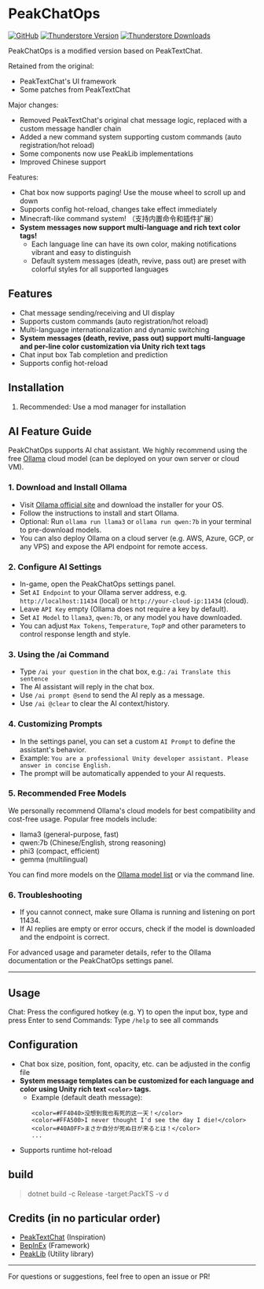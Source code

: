 # PeakChatOps
[![GitHub](https://img.shields.io/badge/GitHub-PeakChatOps-LIghtJUNction?style=for-the-badge&logo=GitHub)](https://github.com/LIghtJUNction/PeakMods)
[![Thunderstore Version](https://img.shields.io/thunderstore/v/LIghtPeak/PeakChatOps?style=for-the-badge&logo=thunderstore&logoColor=white)](https://new.thunderstore.io/c/peak/p/LIghtPeak/PeakChatOps/)
[![Thunderstore Downloads](https://img.shields.io/thunderstore/dt/LIghtPeak/PeakChatOps?style=for-the-badge&logo=thunderstore&logoColor=white)](https://new.thunderstore.io/c/peak/p/LIghtPeak/PeakChatOps/)

PeakChatOps is a modified version based on PeakTextChat.

Retained from the original:
- PeakTextChat's UI framework
- Some patches from PeakTextChat

Major changes:
- Removed PeakTextChat's original chat message logic, replaced with a custom message handler chain
- Added a new command system supporting custom commands (auto registration/hot reload)
- Some components now use PeakLib implementations
- Improved Chinese support

Features:
- Chat box now supports paging! Use the mouse wheel to scroll up and down
- Supports config hot-reload, changes take effect immediately
- Minecraft-like command system! （支持内置命令和插件扩展）
- **System messages now support multi-language and rich text color tags!**
  - Each language line can have its own color, making notifications vibrant and easy to distinguish
  - Default system messages (death, revive, pass out) are preset with colorful styles for all supported languages

## Features
- Chat message sending/receiving and UI display
- Supports custom commands (auto registration/hot reload)
- Multi-language internationalization and dynamic switching
- **System messages (death, revive, pass out) support multi-language and per-line color customization via Unity rich text tags**
- Chat input box Tab completion and prediction
- Supports config hot-reload

## Installation
1. Recommended: Use a mod manager for installation

## AI Feature Guide

PeakChatOps supports AI chat assistant. We highly recommend using the free [Ollama](https://ollama.com/) cloud model (can be deployed on your own server or cloud VM).

### 1. Download and Install Ollama

- Visit [Ollama official site](https://ollama.com/) and download the installer for your OS.
- Follow the instructions to install and start Ollama.
- Optional: Run `ollama run llama3` or `ollama run qwen:7b` in your terminal to pre-download models.
- You can also deploy Ollama on a cloud server (e.g. AWS, Azure, GCP, or any VPS) and expose the API endpoint for remote access.

### 2. Configure AI Settings

- In-game, open the PeakChatOps settings panel.
- Set `AI Endpoint` to your Ollama server address, e.g. `http://localhost:11434` (local) or `http://your-cloud-ip:11434` (cloud).
- Leave `API Key` empty (Ollama does not require a key by default).
- Set `AI Model` to `llama3`, `qwen:7b`, or any model you have downloaded.
- You can adjust `Max Tokens`, `Temperature`, `TopP` and other parameters to control response length and style.

### 3. Using the /ai Command

- Type `/ai your question` in the chat box, e.g.:
 `/ai Translate this sentence`
- The AI assistant will reply in the chat box.
- Use `/ai prompt @send` to send the AI reply as a message.
- Use `/ai @clear` to clear the AI context/history.

### 4. Customizing Prompts

- In the settings panel, you can set a custom `AI Prompt` to define the assistant's behavior.
- Example:
	`You are a professional Unity developer assistant. Please answer in concise English.`
- The prompt will be automatically appended to your AI requests.

### 5. Recommended Free Models

We personally recommend Ollama's cloud models for best compatibility and cost-free usage. Popular free models include:

- llama3 (general-purpose, fast)
- qwen:7b (Chinese/English, strong reasoning)
- phi3 (compact, efficient)
- gemma (multilingual)

You can find more models on the [Ollama model list](https://ollama.com/library) or via the command line.

### 6. Troubleshooting

- If you cannot connect, make sure Ollama is running and listening on port 11434.
- If AI replies are empty or error occurs, check if the model is downloaded and the endpoint is correct.

For advanced usage and parameter details, refer to the Ollama documentation or the PeakChatOps settings panel.

---
## Usage
Chat: Press the configured hotkey (e.g. Y) to open the input box, type and press Enter to send
Commands: Type `/help` to see all commands


## Configuration
- Chat box size, position, font, opacity, etc. can be adjusted in the config file
- **System message templates can be customized for each language and color using Unity rich text `<color>` tags.**
	- Example (default death message):
		```
		<color=#FF4040>没想到我也有死的这一天！</color>
		<color=#FFA500>I never thought I'd see the day I die!</color>
		<color=#40A0FF>まさか自分が死ぬ日が来るとは！</color>
		...
		```
- Supports runtime hot-reload




## build

> dotnet build -c Release -target:PackTS -v d


## Credits (in no particular order)
- [PeakTextChat](https://github.com/borealityy/PeakTextChat) (Inspiration)
- [BepInEx](https://github.com/BepInEx/BepInEx) (Framework)
- [PeakLib](https://github.com/PeakModding/PeakLib) (Utility library)

---
For questions or suggestions, feel free to open an issue or PR!

